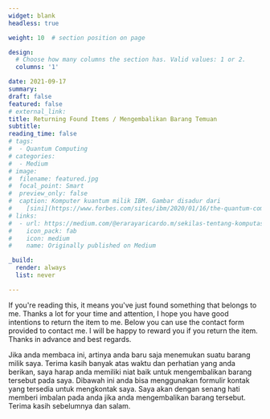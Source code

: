 ```yaml
---
widget: blank
headless: true

weight: 10  # section position on page

design:
  # Choose how many columns the section has. Valid values: 1 or 2.
  columns: '1'

date: 2021-09-17
summary: 
draft: false
featured: false
# external_link: 
title: Returning Found Items / Mengembalikan Barang Temuan
subtitle: 
reading_time: false
# tags:
#  - Quantum Computing
# categories:
#  - Medium
# image:
#  filename: featured.jpg
#  focal_point: Smart
#  preview_only: false
#  caption: Komputer kuantum milik IBM. Gambar disadur dari
#    [sini](https://www.forbes.com/sites/ibm/2020/01/16/the-quantum-computing-era-is-here-why-it-mattersand-how-it-may-change-our-world/?sh=37d40ac85c2b).
# links:
#  - url: https://medium.com/@erarayaricardo.m/sekilas-tentang-komputasi-kuantum-16a33cd4f86b
#    icon_pack: fab
#    icon: medium
#    name: Originally published on Medium

_build:
  render: always
  list: never

---
```


If you're reading this, it means you've just found something that belongs to me. Thanks a lot for your time and attention, I hope you have good intentions to return the item to me. Below you can use the contact form provided to contact me. I will be happy to reward you if you return the item. Thanks in advance and best regards.

Jika anda membaca ini, artinya anda baru saja menemukan suatu barang milik saya. Terima kasih banyak atas waktu dan perhatian yang anda berikan, saya harap anda memiliki niat baik untuk mengembalikan barang tersebut pada saya. Dibawah ini anda bisa menggunakan formulir kontak yang tersedia untuk mengkontak saya. Saya akan dengan senang hati memberi imbalan pada anda jika anda mengembalikan barang tersebut. Terima kasih sebelumnya dan salam.

<!--
Name / Nama                 &#58 Eraraya Ricardo Muten<br>
Address / Alamat            &#58 Perumahan Gema Pesona Depok blok X no. 20<br>
City / Kota                 &#58 Depok<br>
Province / Provinsi         &#58 Jawa Barat<br>
Country / Negara            &#58 Indonesia<br>
Phone Number / Nomor Telpon &#58 +62-812-1224-2740<br>
Email / Surel               &#58 eraraya.ricardo19@gmail.com

QR Generator: https://www.websiteplanet.com/webtools/free-qr-code-generator/
-->
